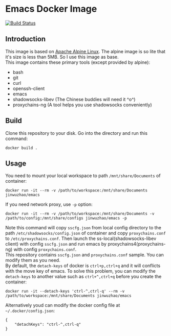 # Emacs Docker Image

[![Build Status](https://travis-ci.org/JinWuZhao/docker-emacs.svg?branch=master)](https://travis-ci.org/JinWuZhao/docker-emacs)

## Introduction

This image is based on [Apache Alpine Linux](https://hub.docker.com/_/alpine/). The alpine image is so lite that it's size is less than 5MB. So I use this image as base.  
This image contains these primary tools (except provided by alpine):
- bash
- git
- curl
- openssh-client
- emacs
- shadowsocks-libev (The Chinese buddies will need it ^o^)
- proxychains-ng (A tool helps you use shadowsocks conveniently)

## Build

Clone this repository to your disk. Go into the directory and run this command:  
```
docker build .
```

## Usage

You need to mount your local workspace to path `/mnt/share/Documents` of container:  
```
docker run -it --rm -v /path/to/workspace:/mnt/share/Documents jinwuzhao/emacs
```
If you need network proxy, use `-p` option:
```
docker run -it --rm -v /path/to/workspace:/mnt/share/Documents -v /path/to/config:/mnt/share/configs jinwuzhao/emacs -p
```
Note this command will copy `sscfg.json` from local config directory to the path `/etc/shadowsocks/config.json` of container and copy `proxychains.conf` to `/etc/proxychains.conf`. Then launch the ss-local(shadowsocks-libev client) with config `sscfg.json` and run emacs by proxychains4(proxychains-ng) with config `proxychains.conf`.  
This repository contains `sscfg.json` and `proxychains.conf` sample. You can modify them as you need.  
By default, the `detach-keys` of docker is `ctrl+p,ctrl+q` and it will conflicts with the move key of emacs. To solve this problem, you can modify the `detach-keys` to another value such as `ctrl+^,ctrl+q` before you create the container:  
```
docker run -it --detach-keys 'ctrl-^,ctrl-q' --rm -v /path/to/workspace:/mnt/share/Documents jinwuzhao/emacs
``` 
Alternatively youd can modify the docker config file at `~/.docker/config.json`:  
```
{
	"detachKeys": "ctrl-^,ctrl-q"
}
```
